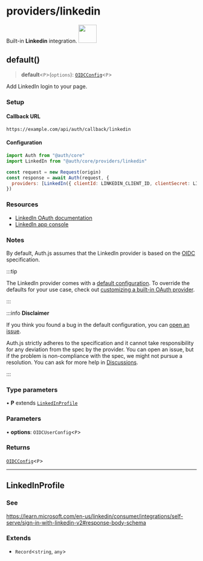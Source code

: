 # providers/linkedin

<div style={{backgroundColor: "#000", display: "flex", justifyContent: "space-between", color: "#fff", padding: 16}}>
<span>Built-in <b>Linkedin</b> integration.</span>
<a href="https://linkedin.com">
  <img style={{display: "block"}} src="https://authjs.dev/img/providers/linkedin.svg" height="48" width="48"/>
</a>
</div>

## default()

> **default**\<`P`\>(`options`): [`OIDCConfig`](../providers.md#oidcconfigprofile)\<`P`\>

Add LinkedIn login to your page.

### Setup

#### Callback URL
```
https://example.com/api/auth/callback/linkedin
```

#### Configuration
```js
import Auth from "@auth/core"
import LinkedIn from "@auth/core/providers/linkedin"

const request = new Request(origin)
const response = await Auth(request, {
  providers: [LinkedIn({ clientId: LINKEDIN_CLIENT_ID, clientSecret: LINKEDIN_CLIENT_SECRET })],
})
```

### Resources

 - [LinkedIn OAuth documentation](https://docs.microsoft.com/en-us/linkedin/shared/authentication/authorization-code-flow)
 - [LinkedIn app console](https://www.linkedin.com/developers/apps/)

### Notes

By default, Auth.js assumes that the LinkedIn provider is
based on the [OIDC](https://openid.net/specs/openid-connect-core-1_0.html) specification.

:::tip

The LinkedIn provider comes with a [default configuration](https://github.com/nextauthjs/next-auth/blob/main/packages/core/src/providers/linkedin.ts).
To override the defaults for your use case, check out [customizing a built-in OAuth provider](https://authjs.dev/guides/providers/custom-provider#override-default-options).

:::

:::info **Disclaimer**

If you think you found a bug in the default configuration, you can [open an issue](https://authjs.dev/new/provider-issue).

Auth.js strictly adheres to the specification and it cannot take responsibility for any deviation from
the spec by the provider. You can open an issue, but if the problem is non-compliance with the spec,
we might not pursue a resolution. You can ask for more help in [Discussions](https://authjs.dev/new/github-discussions).

:::

### Type parameters

• **P** extends [`LinkedInProfile`](linkedin.md#linkedinprofile)

### Parameters

• **options**: `OIDCUserConfig`\<`P`\>

### Returns

[`OIDCConfig`](../providers.md#oidcconfigprofile)\<`P`\>

***

## LinkedInProfile

### See

https://learn.microsoft.com/en-us/linkedin/consumer/integrations/self-serve/sign-in-with-linkedin-v2#response-body-schema

### Extends

- `Record`\<`string`, `any`\>

